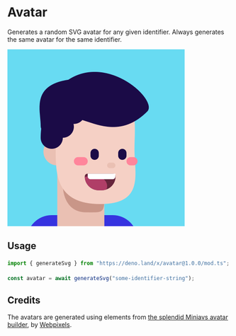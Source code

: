 # Avatar
Generates a random SVG avatar for any given identifier. Always generates the same avatar for the same identifier.

![An SVG generated by the Avatar module](./assets/example.svg)

## Usage

```typescript
import { generateSvg } from "https://deno.land/x/avatar@1.0.0/mod.ts";

const avatar = await generateSvg("some-identifier-string");
```

## Credits
The avatars are generated using elements from [the splendid Miniavs avatar builder](https://www.figma.com/community/file/923211396597067458), by [Webpixels](https://www.figma.com/@webpixels).
